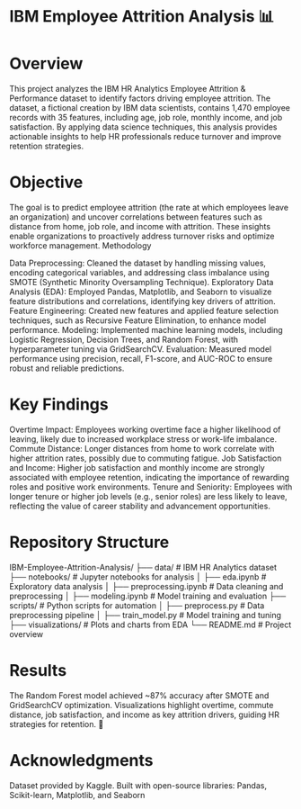 # IBM Employee Attrition Analysis 📊

# Overview
This project analyzes the IBM HR Analytics Employee Attrition & Performance dataset to identify factors driving employee attrition. The dataset, a fictional creation by IBM data scientists, contains 1,470 employee records with 35 features, including age, job role, monthly income, and job satisfaction. By applying data science techniques, this analysis provides actionable insights to help HR professionals reduce turnover and improve retention strategies.

# Objective
The goal is to predict employee attrition (the rate at which employees leave an organization) and uncover correlations between features such as distance from home, job role, and income with attrition. These insights enable organizations to proactively address turnover risks and optimize workforce management.
Methodology

Data Preprocessing: Cleaned the dataset by handling missing values, encoding categorical variables, and addressing class imbalance using SMOTE (Synthetic Minority Oversampling Technique).
Exploratory Data Analysis (EDA): Employed Pandas, Matplotlib, and Seaborn to visualize feature distributions and correlations, identifying key drivers of attrition.
Feature Engineering: Created new features and applied feature selection techniques, such as Recursive Feature Elimination, to enhance model performance.
Modeling: Implemented machine learning models, including Logistic Regression, Decision Trees, and Random Forest, with hyperparameter tuning via GridSearchCV.
Evaluation: Measured model performance using precision, recall, F1-score, and AUC-ROC to ensure robust and reliable predictions.

# Key Findings

Overtime Impact: Employees working overtime face a higher likelihood of leaving, likely due to increased workplace stress or work-life imbalance.
Commute Distance: Longer distances from home to work correlate with higher attrition rates, possibly due to commuting fatigue.
Job Satisfaction and Income: Higher job satisfaction and monthly income are strongly associated with employee retention, indicating the importance of rewarding roles and positive work environments.
Tenure and Seniority: Employees with longer tenure or higher job levels (e.g., senior roles) are less likely to leave, reflecting the value of career stability and advancement opportunities.

# Repository Structure
IBM-Employee-Attrition-Analysis/
├── data/                   # IBM HR Analytics dataset
├── notebooks/              # Jupyter notebooks for analysis
│   ├── eda.ipynb           # Exploratory data analysis
│   ├── preprocessing.ipynb # Data cleaning and preprocessing
│   ├── modeling.ipynb      # Model training and evaluation
├── scripts/                # Python scripts for automation
│   ├── preprocess.py       # Data preprocessing pipeline
│   ├── train_model.py      # Model training and tuning
├── visualizations/         # Plots and charts from EDA
└── README.md               # Project overview

# Results
The Random Forest model achieved ~87% accuracy after SMOTE and GridSearchCV optimization. Visualizations highlight overtime, commute distance, job satisfaction, and income as key attrition drivers, guiding HR strategies for retention. 🚀

# Acknowledgments

Dataset provided by Kaggle.
Built with open-source libraries: Pandas, Scikit-learn, Matplotlib, and Seaborn

